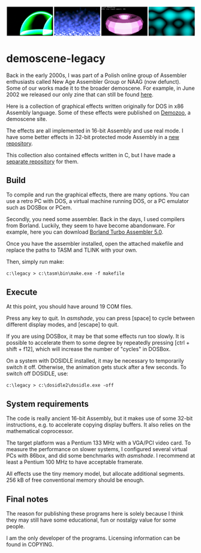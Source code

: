 <img src="./sample.png" alt="Sample image" width="750" />

# demoscene-legacy

Back in the early 2000s, I was part of a Polish online group of
Assembler enthusiasts called New Age Assembler Group or NAAG 
(now defunct). Some of our works made it to the broader demoscene. 
For example, in June 2002 we released our only zine that can still
be found [here](http://www.pouet.net/prod.php?which=50666).

Here is a collection of graphical effects written originally for DOS 
in x86 Assembly language. Some of these effects were published on 
[Demozoo](https://demozoo.org/sceners/70017/), a demoscene site.

The effects are all implemented in 16-bit Assembly and use real mode. 
I have some better effects in 32-bit protected mode Assembly in 
a [new repository](https://github.com/efliks/megassembly).

This collection also contained effects written in C, but I have made 
a [separate repository](https://github.com/efliks/doseffects) for them.

## Build

To compile and run the graphical effects, there are many options. You can use 
a retro PC with DOS, a virtual machine running DOS, or a PC emulator such as 
DOSBox or PCem.

Secondly, you need some assembler. Back in the days, I used compilers
from Borland. Luckily, they seem to have become abandonware.
For example, here you can download 
[Borland Turbo Assembler 5.0](https://winworldpc.com/product/turbo-assembler/5x).

Once you have the assembler installed, open the attached makefile and replace
the paths to TASM and TLINK with your own.

Then, simply run make:

```
c:\legacy > c:\tasm\bin\make.exe -f makefile
```

## Execute

At this point, you should have around 19 COM files. 

Press any key to quit. In *asmshade*, you can press [space] to cycle 
between different display modes, and [escape] to quit.

If you are using DOSBox, it may be that some effects run too slowly. 
It is possible to accelerate them to some degree by repeatedly 
pressing [ctrl + shift + f12], which will increase the number of "cycles" 
in DOSBox.

On a system with DOSIDLE installed, it may be necessary to 
temporarily switch it off. Otherwise, the animation gets stuck after 
a few seconds. To switch off DOSIDLE, use:

```
c:\legacy > c:\dosidle2\dosidle.exe -off
```

## System requirements

The code is really ancient 16-bit Assembly, but it makes use of some 
32-bit instructions, e.g. to accelerate copying display buffers. It also 
relies on the mathematical coprocessor.

The target platform was a Pentium 133 MHz with a VGA/PCI video card. To 
measure the performance on slower systems, I configured several virtual PCs 
with 86box, and did some benchmarks with *asmshade*. I recommend at least 
a Pentium 100 MHz to have acceptable framerate.

All effects use the tiny memory model, but allocate additional segments. 
256 kB of free conventional memory should be enough.

## Final notes

The reason for publishing these programs here is solely because I think
they may still have some educational, fun or nostalgy value for some 
people.

I am the only developer of the programs. Licensing information can be 
found in COPYING.

